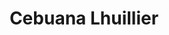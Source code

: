 ---
title: "Cebuana Lhuillier"
url: /tarlac-city/cebuana-lhuillier-f-tanedo-street/
shop: Leiher
---